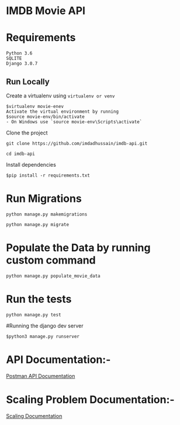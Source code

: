 # IMDB Movie API

# Requirements
```shel
Python 3.6
SQLITE
Django 3.0.7
```

## Run Locally
Create a virtualenv using `virtualenv or venv`
```shell
$virtualenv movie-enev
Activate the virtual environment by running 
$source movie-env/bin/activate
- On Windows use `source movie-env\Scripts\activate`
```

Clone the project
```shell
git clone https://github.com/imdadhussain/imdb-api.git

cd imdb-api
```

Install dependencies
```shell
$pip install -r requirements.txt
```

# Run Migrations 
```shell
python manage.py makemigrations

python manage.py migrate
```

# Populate the Data by running custom command
```shell
python manage.py populate_movie_data
```

# Run the tests
```shell
python manage.py test
```

#Running the django dev server
```shell
$python3 manage.py runserver
```

# API Documentation:-

[Postman API Documentation](https://documenter.getpostman.com/view/401490/UVyyrsLs)

# Scaling Problem Documentation:-

[Scaling Documentation](https://github.com/imdadhussain/imdb-api/blob/master/scaling-practice.txt)
